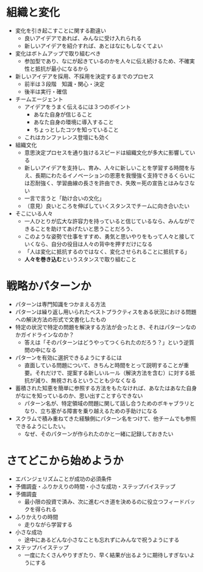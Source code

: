 # 組織と変化
- 変化を引き起こすことに関する勘違い
  - 良いアイデアであれば、みんなに受け入れられる
  - 新しいアイデアを紹介すれば、あとはなにもしなくてよい
- 変化はボトムアップで取り組むべき
  - 参加型であり、なにが起きているのかを人々に伝え続けるため、不確実性と抵抗が最小になるから
- 新しいアイデアを採用、不採用を決定するまでのプロセス
  - 前半は３段階　知識・関心・決定
  - 後半は実行・確信
- チームエージェント
  - アイデアをうまく伝えるには３つのポイント
    - あなた自身が信じること
    - あなた自身の環境に導入すること
    - ちょっとしたコツを知っていること
  - これはカンファレンス登壇にも効く
- 組織文化
  - 意思決定プロセスを通り抜けるスピードは組織文化が多大に影響している
  - 新しいアイデアを支持し、育み、人々に新しいことを学習する時間を与え、長期にわたるイノベーションの恩恵を我慢強く支持できるくらいには忍耐強く、学習曲線の長さを許由でき、失敗＝死の宣告とはみなさない
  - 一言で言うと「助け合いの文化」
  - （意見）良いところを伸ばしていくスタンスでチームに向き合いたい
- そこにいる人々
  - 一人ひとりが広大な許容力を持っていると信じているなら、みんなができることを助けてあげたいと思うことだろう、
  - このような姿勢で仕事をすすめ、勇気と思いやりをもって人々と接していくなら、自分の役目は人々の背中を押すだけになる
  - 「人は変化に抵抗するのではなく、変化させられることに抵抗する」
  - **人々を巻き込む**というスタンスで取り組むこと

# 戦略かパターンか
- パターンは専門知識をつかまえる方法
- パターンは繰り返し用いられたベストプラクティスをある状況における問題への解決方法の形式で文書化したもの
- 特定の状況で特定の問題を解決する方法が会ったとき、それはパターンなのかガイドラインなのか？
  - 答えは「そのパターンはどうやってつくられたのだろう？」という逆質問の中になる
- パターンを有効に選択できるようにするには
  - 直面している問題について、きちんと時間をとって説明することが重要。それだけで、提案する新しいルール（解決方法を含む）に対する抵抗が減り、無視されるということも少なくなる
- 蓄積された知恵を簡単に参照する方法をもたなければ、あなたはあなた自身がなにを知っているのか、思い出すことすらできない
  - パターン名が、特定領域の問題に関して話し合うためのボキャブラリとなり、立ち塞がる障害を乗り越えるための手助けになる
- スクラムで積み重ねてきた経験側にパターン名をつけて、他チームでも参照できるようにしたい。
  - なぜ、そのパターンが作られたのかと一緒に記録しておきたい
  
# さてどこから始めようか
- エバンジェリズムことが成功の必須条件
- 予備調査・ふりかえりの時間・小さな成功・ステップバイステップ
- 予備調査
  - 最小限の投資で済み、次に進むべき道を決めるのに役立つフィードバックを得られる
- ふりかえりの時間
  - 走りながら学習する
- 小さな成功
  - 途中にあるどんな小さなことも忘れずにみんなで祝うようにする
- ステップバイステップ
  - 一度にたくさんやりすぎたり、早く結果が出るように期待しすぎないようにする

